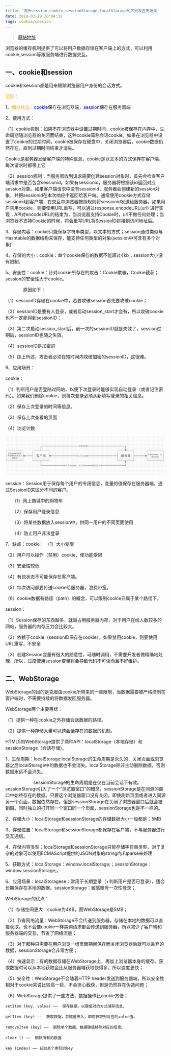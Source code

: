 ```yaml
---
title: '浅析session,cookie,sessionStorage,localStorage的区别及应用场景'
date: 2019-02-19 20:04:31
tags: cookie/session
---
```


> [原帖地址](https://www.cnblogs.com/cencenyue/p/7604651.html)

浏览器的缓存机制提供了可以将用户数据存储在客户端上的方式，可以利用cookie,session等跟服务端进行数据交互。

## 一、cookie和session

cookie和session都是用来跟踪浏览器用户身份的会话方式。

<font color=orange>区别：</font>

1、<font color=orange>保持状态：</font><font color=blue>cookie</font>保存在浏览器端，<font color=blue>session</font>保存在服务器端

2、使用方式：

（1）cookie机制：如果不在浏览器中设置过期时间，cookie被保存在内存中，生命周期随浏览器的关闭而结束，这种cookie简称会话cookie。如果在浏览器中设置了cookie的过期时间，cookie被保存在硬盘中，关闭浏览器后，cookie数据仍然存在，直到过期时间结束才消失。

  Cookie是服务器发给客户端的特殊信息，cookie是以文本的方式保存在客户端，每次请求时都带上它

（2）session机制：当服务器收到请求需要创建session对象时，首先会检查客户端请求中是否包含sessionid。如果有sessionid，服务器将根据该id返回对应session对象。如果客户端请求中没有sessionid，服务器会创建新的session对象，并把sessionid在本次响应中返回给客户端。通常使用cookie方式存储sessionid到客户端，在交互中浏览器按照规则将sessionid发送给服务器。如果用户禁用cookie，则要使用URL重写，可以通过response.encodeURL(url) 进行实现；API对encodeURL的结束为，当浏览器支持Cookie时，url不做任何处理；当浏览器不支持Cookie的时候，将会重写URL将SessionID拼接到访问地址后。

3、存储内容：cookie只能保存字符串类型，以文本的方式；session通过类似与Hashtable的数据结构来保存，能支持任何类型的对象(session中可含有多个对象)

4、存储的大小：cookie：单个cookie保存的数据不能超过4kb；session大小没有限制。

5、安全性：cookie：针对cookie所存在的攻击：Cookie欺骗，Cookie截获；session的安全性大于cookie。

　　　　原因如下：

（1）sessionID存储在cookie中，若要攻破session首先要攻破cookie；

（2）sessionID是要有人登录，或者启动session_start才会有，所以攻破cookie也不一定能得到sessionID；

（3）第二次启动session_start后，前一次的sessionID就是失效了，session过期后，sessionID也随之失效。

（4）sessionID是加密的

（5）综上所述，攻击者必须在短时间内攻破加密的sessionID，这很难。

6、应用场景：

cookie：

（1）判断用户是否登陆过网站，以便下次登录时能够实现自动登录（或者记住密码）。如果我们删除cookie，则每次登录必须从新填写登录的相关信息。

（2）保存上次登录的时间等信息。

（3）保存上次查看的页面

（4）浏览计数

![示例](https://raw.githubusercontent.com/XTZhu/image/master/blog/20190219-01.png)


session：Session用于保存每个用户的专用信息，变量的值保存在服务器端，通过SessionID来区分不同的客户。

　　（1）网上商城中的购物车

　　（2）保存用户登录信息

　　（3）将某些数据放入session中，供同一用户的不同页面使用

　　（4）防止用户非法登录

 7、缺点：cookie：
 （1）大小受限

（2）用户可以操作（禁用）cookie，使功能受限

（3）安全性较低

（4）有些状态不可能保存在客户端。

（5）每次访问都要传送cookie给服务器，浪费带宽。

（6）cookie数据有路径（path）的概念，可以限制cookie只属于某个路径下。

session：
 
 （1）Session保存的东西越多，就越占用服务器内存，对于用户在线人数较多的网站，服务器的内存压力会比较大。

（2）依赖于cookie（sessionID保存在cookie），如果禁用cookie，则要使用URL重写，不安全

（3）创建Session变量有很大的随意性，可随时调用，不需要开发者做精确地处理，所以，过度使用session变量将会导致代码不可读而且不好维护。

 ## 二、WebStorage

WebStorage的目的是克服由cookie所带来的一些限制，当数据需要被严格控制在客户端时，不需要持续的将数据发回服务器。

WebStorage两个主要目标：

（1）提供一种在cookie之外存储会话数据的路径。

（2）提供一种存储大量可以跨会话存在的数据的机制。

HTML5的WebStorage提供了两种API：localStorage（本地存储）和sessionStorage（会话存储）。

1、生命周期：localStorage:localStorage的生命周期是永久的，关闭页面或浏览器之后localStorage中的数据也不会消失。localStorage除非主动删除数据，否则数据永远不会消失。

　　　　　　  sessionStorage的生命周期是在仅在当前会话下有效。sessionStorage引入了一个“浏览器窗口”的概念，sessionStorage是在同源的窗口中始终存在的数据。只要这个浏览器窗口没有关闭，即使刷新页面或者进入同源另一个页面，数据依然存在。但是sessionStorage在关闭了浏览器窗口后就会被销毁。同时独立的打开同一个窗口同一个页面，sessionStorage也是不一样的。

2、存储大小：localStorage和sessionStorage的存储数据大小一般都是：5MB

3、存储位置：localStorage和sessionStorage都保存在客户端，不与服务器进行交互通信。

4、存储内容类型：localStorage和sessionStorage只能存储字符串类型，对于复杂的对象可以使用ECMAScript提供的JSON对象的stringify和parse来处理

5、获取方式：localStorage：window.localStorage;；sessionStorage：window.sessionStorage;。

6、应用场景：localStoragese：常用于长期登录（+判断用户是否已登录），适合长期保存在本地的数据。sessionStorage：敏感账号一次性登录；

WebStorage的优点：

（1）存储空间更大：cookie为4KB，而WebStorage是5MB；

（2）节省网络流量：WebStorage不会传送到服务器，存储在本地的数据可以直接获取，也不会像cookie一样美词请求都会传送到服务器，所以减少了客户端和服务器端的交互，节省了网络流量；

（3）对于那种只需要在用户浏览一组页面期间保存而关闭浏览器后就可以丢弃的数据，sessionStorage会非常方便；

（4）快速显示：有的数据存储在WebStorage上，再加上浏览器本身的缓存。获取数据时可以从本地获取会比从服务器端获取快得多，所以速度更快；

（5）安全性：WebStorage不会随着HTTP header发送到服务器端，所以安全性相对于cookie来说比较高一些，不会担心截获，但是仍然存在伪造问题；

（6）WebStorage提供了一些方法，数据操作比cookie方便；

    setItem (key, value) ——  保存数据，以键值对的方式储存信息。

    getItem (key) ——  获取数据，将键值传入，即可获取到对应的value值。

    removeItem (key) ——  删除单个数据，根据键值移除对应的信息。

    clear () ——  删除所有的数据

    key (index) —— 获取某个索引的key